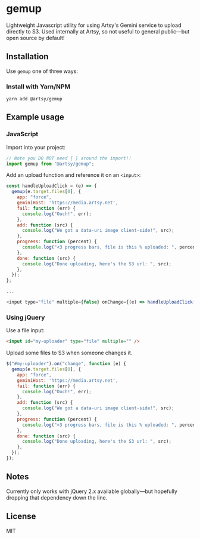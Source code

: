 # gemup

Lightweight Javascript utility for using Artsy's Gemini service to upload directly to S3. Used internally at Artsy, so not useful to general public—but open source by default!

## Installation

Use `gemup` one of three ways:

### Install with Yarn/NPM

```
yarn add @artsy/gemup
```

## Example usage

### JavaScript

Import into your project:

```javascript
// Note you DO NOT need { } around the import!!
import gemup from "@artsy/gemup";
```

Add an upload function and reference it on an `<input>`:

```javascript
const handleUploadClick = (e) => {
  gemup(e.target.files[0], {
    app: "force",
    geminiHost: 'https://media.artsy.net',
    fail: function (err) {
      console.log("Ouch!", err);
    },
    add: function (src) {
      console.log("We got a data-uri image client-side!", src);
    },
    progress: function (percent) {
      console.log("<3 progress bars, file is this % uploaded: ", percent);
    },
    done: function (src) {
      console.log("Done uploading, here's the S3 url: ", src);
    },
  });
};

...

<input type="file" multiple={false} onChange={(e) => handleUploadClick(e)} />
```

### Using jQuery

Use a file input:

```html
<input id="my-uploader" type="file" multiple="" />
```

Upload some files to S3 when someone changes it.

```js
$("#my-uploader").on("change", function (e) {
  gemup(e.target.files[0], {
    app: "force",
    geminiHost: 'https://media.artsy.net',
    fail: function (err) {
      console.log("Ouch!", err);
    },
    add: function (src) {
      console.log("We got a data-uri image client-side!", src);
    },
    progress: function (percent) {
      console.log("<3 progress bars, file is this % uploaded: ", percent);
    },
    done: function (src) {
      console.log("Done uploading, here's the S3 url: ", src);
    },
  });
});
```

## Notes

Currently only works with jQuery 2.x available globally—but hopefully dropping that dependency down the line.

## License

MIT
